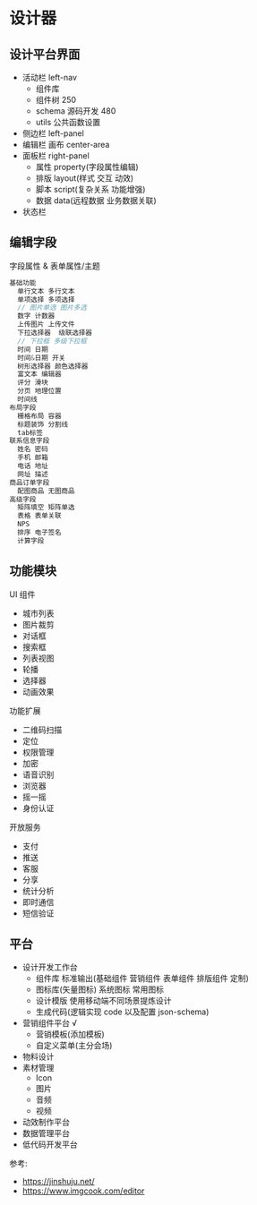 # 设计器

## 设计平台界面

- 活动栏 left-nav
  - 组件库
  - 组件树 250
  - schema 源码开发 480
  - utils 公共函数设置
- 侧边栏 left-panel
- 编辑栏 画布 center-area
- 面板栏 right-panel
  - 属性 property(字段属性编辑)
  - 排版 layout(样式 交互 动效)
  - 脚本 script(复杂关系 功能增强)
  - 数据 data(远程数据 业务数据关联)
- 状态栏

## 编辑字段

字段属性 & 表单属性/主题

```js
基础功能
  单行文本 多行文本
  单项选择 多项选择
  // 图片单选 图片多选
  数字 计数器
  上传图片 上传文件
  下拉选择器  级联选择器
  // 下拉框 多级下拉框
  时间 日期
  时间&日期 开关
  树形选择器 颜色选择器
  富文本 编辑器
  评分 滑块
  分页 地理位置
  时间线
布局字段
  栅格布局 容器
  标题装饰 分割线
  tab标签
联系信息字段
  姓名 密码
  手机 邮箱
  电话 地址
  网址 描述
商品订单字段
  配图商品 无图商品
高级字段
  矩阵填空 矩阵单选
  表格 表单关联
  NPS
  排序 电子签名
  计算字段
```

## 功能模块

UI 组件

- 城市列表
- 图片裁剪
- 对话框
- 搜索框
- 列表视图
- 轮播
- 选择器
- 动画效果

功能扩展

- 二维码扫描
- 定位
- 权限管理
- 加密
- 语音识别
- 浏览器
- 摇一摇
- 身份认证

开放服务

- 支付
- 推送
- 客服
- 分享
- 统计分析
- 即时通信
- 短信验证

## 平台

- 设计开发工作台
  - 组件库 标准输出(基础组件 营销组件 表单组件 排版组件 定制)
  - 图标库(矢量图标) 系统图标 常用图标
  - 设计模版 使用移动端不同场景提炼设计
  - 生成代码(逻辑实现 code 以及配置 json-schema)
- 营销组件平台 √
  - 营销模板(添加模板)
  - 自定义菜单(主分会场)
- 物料设计
- 素材管理
  - Icon
  - 图片
  - 音频
  - 视频
- 动效制作平台
- 数据管理平台
- 低代码开发平台

参考:

- https://jinshuju.net/
- https://www.imgcook.com/editor
